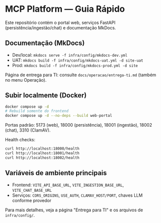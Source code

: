 # MCP Platform — Guia Rápido

Este repositório contém o portal web, serviços FastAPI (persistência/ingestão/chat) e documentação MkDocs.

## Documentação (MkDocs)

- Dev/local: `mkdocs serve -f infra/config/mkdocs-dev.yml`
- UAT: `mkdocs build -f infra/config/mkdocs-uat.yml -d site-uat`
- Prod: `mkdocs build -f infra/config/mkdocs-prod.yml -d site`

Página de entrega para TI: consulte `docs/operacao/entrega-ti.md` (também no menu Operação).

## Subir localmente (Docker)

```bash
docker compose up -d
# Rebuild somente do frontend
docker compose up -d --no-deps --build web-portal
```

Portas padrão: 5173 (web), 18000 (persistência), 18001 (ingestão), 18002 (chat), 3310 (ClamAV).

Health checks:

```bash
curl http://localhost:18000/health
curl http://localhost:18001/health
curl http://localhost:18002/health
```

## Variáveis de ambiente principais

- Frontend: `VITE_API_BASE_URL`, `VITE_INGESTION_BASE_URL`, `VITE_CHAT_BASE_URL`
- Serviços: `CORS_ORIGINS`, `USE_AUTH`, `CLAMAV_HOST/PORT`, chaves LLM conforme provedor

Para mais detalhes, veja a página "Entrega para TI" e os arquivos de `infra/config/`.



